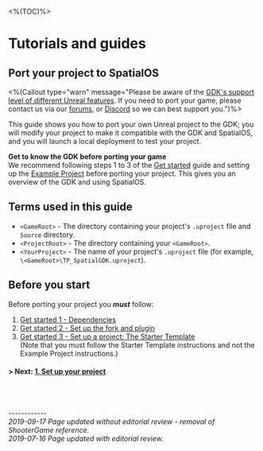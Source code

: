 <%(TOC)%>
# Tutorials and guides	
## Port your project to SpatialOS

<%(Callout type="warn" message="Please be aware of the [GDK's support level of different Unreal features]({{urlRoot}}/unreal-features-support). If you need to port your game, please contact us via our [forums](https://forums.improbable.io/), or [Discord](https://discord.gg/vAT7RSU) so we can best support you.")%>

This guide shows you how to port your own Unreal project to the GDK; you will modify your project to make it compatible with the GDK and SpatialOS, and you will launch a local deployment to test your project.

**Get to know the GDK before porting your game**</br>
We recommend following steps 1 to 3 of the [Get started]({{urlRoot}}/content/get-started/introduction) guide and setting up the [Example Project]({{urlRoot}}/content/get-started/example-project/exampleproject-intro) before porting your project. This gives you an overview of the GDK and using SpatialOS.
<br/>

## **Terms used in this guide**

- `<GameRoot>` - The directory containing your project's `.uproject` file and `Source` directory.  
- `<ProjectRoot>` - The directory containing your `<GameRoot>`.  
- `<YourProject>` - The name of your project's `.uproject` file (for example, `\<GameRoot>\TP_SpatialGDK.uproject`).

## Before you start

Before porting your project you _**must**_ follow:

1. [Get started 1 - Dependencies]({{urlRoot}}/content/get-started/dependencies)
1. [Get started 2 - Set up the fork and plugin]({{urlRoot}}/content/get-started/build-unreal-fork)
1. [Get started 3 - Set up a project: The Starter Template]({{urlRoot}}/content/get-started/starter-template/get-started-template-intro) </br>
   (Note that you must follow the Starter Template instructions and not the Example Project instructions.)
   </br>

#### **> Next:** [1. Set up your project]({{urlRoot}}/content/tutorials/porting-guide/tutorial-portingguide-setup)

<br/>

<br/>------------<br/>
*2019-09-17 Page updated without editorial review - removal of ShooterGame reference.*<br/>
*2019-07-16 Page updated with editorial review.*<br/>
